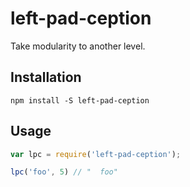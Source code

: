 # left-pad-ception

Take modularity to another level.

## Installation

```
npm install -S left-pad-ception
```

## Usage

```js
var lpc = require('left-pad-ception');

lpc('foo', 5) // "  foo"

```

